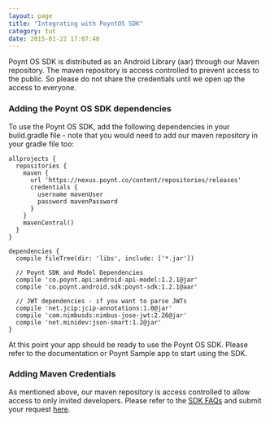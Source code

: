 ```yaml
---
layout: page
title: "Integrating with PoyntOS SDK"
category: tut
date: 2015-01-22 17:07:40
---
```



Poynt OS SDK is distributed as an Android Library (aar) through our Maven repository. The maven repository is access controlled to prevent access to the public. So please do not share the credentials until we open up the access to everyone.

### Adding the Poynt OS SDK dependencies

To use the Poynt OS SDK, add the following dependencies in your build.gradle file - note that you would need to add our maven repository in your gradle file too:

```
allprojects {
  repositories {
    maven {
      url 'https://nexus.poynt.co/content/repositories/releases'
      credentials {
        username mavenUser
        password mavenPassword
      }
    }
    mavenCentral()
  }
}

dependencies {
  compile fileTree(dir: 'libs', include: ['*.jar'])

  // Poynt SDK and Model Dependencies
  compile 'co.poynt.api:android-api-model:1.2.1@jar'
  compile 'co.poynt.android.sdk:poynt-sdk:1.2.1@aar'

  // JWT dependencies - if you want to parse JWTs
  compile 'net.jcip:jcip-annotations:1.0@jar'
  compile 'com.nimbusds:nimbus-jose-jwt:2.26@jar'
  compile 'net.minidev:json-smart:1.2@jar'
}

```

At this point your app should be ready to use the Poynt OS SDK. Please refer to the documentation or Poynt Sample app to start using the SDK.

### Adding Maven Credentials

As mentioned above, our maven repository is access controlled to allow access to only invited developers. Please refer to the [SDK FAQs](https://getpoynt.com/faq#poyntos) and submit your request [here](http://goo.gl/forms/dgwMwDysAv).
